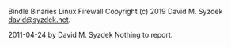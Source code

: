 
Bindle Binaries Linux Firewall
Copyright (c) 2019 David M. Syzdek <david@syzdek.net>.


2011-04-24 by David M. Syzdek
   Nothing to report.
